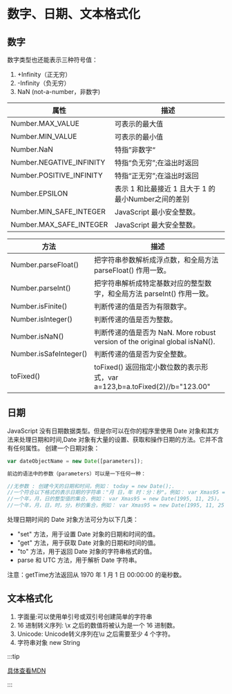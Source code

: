 # 数字、日期、文本格式化

## 数字

数字类型也还能表示三种符号值：

1. +Infinity（正无穷）
2. -Infinity（负无穷）
3. NaN (not-a-number，非数字)

| 属性  | 描述 |
| ---- |  ---- |
| Number.MAX_VALUE  | 可表示的最大值 |
| Number.MIN_VALUE | 可表示的最小值 |
| Number.NaN | 特指”非数字“ |
| Number.NEGATIVE_INFINITY | 特指“负无穷”;在溢出时返回 |
| Number.POSITIVE_INFINITY | 特指“正无穷”;在溢出时返回 |
| Number.EPSILON | 表示 1 和比最接近 1 且大于 1 的最小Number之间的差别 |
| Number.MIN_SAFE_INTEGER | JavaScript 最小安全整数。 |
| Number.MAX_SAFE_INTEGER | JavaScript 最大安全整数。 |

| 方法 | 描述 |
| ---- | ---- |
| Number.parseFloat() | 把字符串参数解析成浮点数，和全局方法 parseFloat() 作用一致。|
| Number.parseInt() | 把字符串解析成特定基数对应的整型数字，和全局方法 parseInt() 作用一致。|
| Number.isFinite() | 判断传递的值是否为有限数字。|
| Number.isInteger() | 判断传递的值是否为整数。|
| Number.isNaN() | 判断传递的值是否为 NaN. More robust version of the original global isNaN().|
| Number.isSafeInteger() | 判断传递的值是否为安全整数。|
| toFixed() | toFixed() 返回指定小数位数的表示形式，var a=123,b=a.toFixed(2)//b="123.00" |

## 日期

JavaScript 没有日期数据类型。但是你可以在你的程序里使用 Date 对象和其方法来处理日期和时间,Date 对象有大量的设置、获取和操作日期的方法。它并不含有任何属性。
创建一个日期对象：

```js
var dateObjectName = new Date([parameters]);

前边的语法中的参数（parameters）可以是一下任何一种：

//无参数 : 创建今天的日期和时间，例如： today = new Date();.
//一个符合以下格式的表示日期的字符串："月 日，年 时：分：秒"。例如： var Xmas95 = new Date("December 25, 1995 13:30:00")。如果你省略时、分、秒，那么他们的值将被设置为 0。
//一个年，月，日的整型值的集合，例如： var Xmas95 = new Date(1995, 11, 25)。
//一个年，月，日，时，分，秒的集合，例如： var Xmas95 = new Date(1995, 11, 25, 9, 30, 0);

```

处理日期时间的 Date 对象方法可分为以下几类：

* "set" 方法，用于设置 Date 对象的日期和时间的值。
* "get" 方法，用于获取 Date 对象的日期和时间的值。
* "to" 方法，用于返回 Date 对象的字符串格式的值。
* parse 和 UTC 方法，用于解析 Date 字符串。

注意：getTime方法返回从 1970 年 1 月 1 日 00:00:00 的毫秒数。

## 文本格式化

1. 字面量:可以使用单引号或双引号创建简单的字符串
2. 16 进制转义序列: \x 之后的数值将被认为是一个 16 进制数。
3. Unicode: Unicode转义序列在\u 之后需要至少 4 个字符。
4. 字符串对象  new String

:::tip

[具体查看MDN](https://developer.mozilla.org/zh-CN/docs/Web/JavaScript/Guide/Numbers_and_dates#%E6%95%B0%E5%AD%A6%E5%AF%B9%E8%B1%A1%EF%BC%88math%EF%BC%89)

:::
